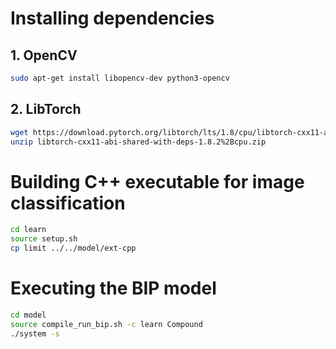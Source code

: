 # Installing dependencies

## 1. OpenCV

``` bash
sudo apt-get install libopencv-dev python3-opencv 
```

## 2. LibTorch

```bash
wget https://download.pytorch.org/libtorch/lts/1.8/cpu/libtorch-cxx11-abi-shared-with-deps-1.8.2%2Bcpu.zip 
unzip libtorch-cxx11-abi-shared-with-deps-1.8.2%2Bcpu.zip
```



# Building C++ executable for image classification

```bash
cd learn
source setup.sh
cp limit ../../model/ext-cpp
```



# Executing the BIP model

```bash
cd model
source compile_run_bip.sh -c learn Compound
./system -s
```

